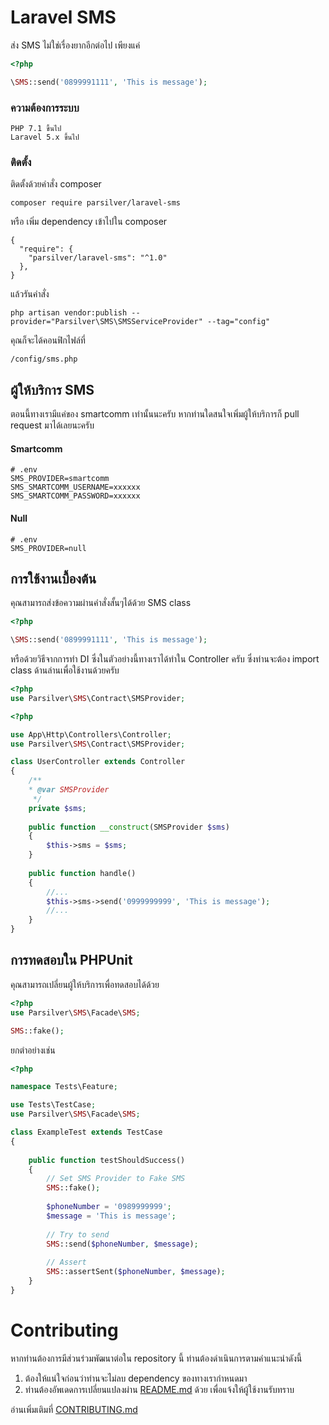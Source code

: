 # Laravel SMS

ส่ง SMS ไม่ใช่เรื่องยากอีกต่อไป เพียงแค่
```php
<?php

\SMS::send('0899991111', 'This is message');
```

### ความต้องการระบบ

```
PHP 7.1 ขึ้นไป
Laravel 5.x ขึ้นไป
```

### ติดตั้ง

ติดตั้งด้วยคำสั่ง composer

```
composer require parsilver/laravel-sms
```

หรือ เพิ่ม dependency เข้าไปใน composer

```
{
  "require": {
    "parsilver/laravel-sms": "^1.0"
  },
}
```


แล้วรันคำสั่ง
```
php artisan vendor:publish --provider="Parsilver\SMS\SMSServiceProvider" --tag="config"
```
คุณก็จะได้คอนฟิกไฟล์ที่
```
/config/sms.php
```

## ผู้ให้บริการ SMS
ตอนนี้ทางเรามีแค่ของ smartcomm เท่านั้นนะครับ หากท่านใดสนใจเพิ่มผู้ให้บริการก็ pull request มาได้เลยนะครับ

#### Smartcomm
```dotenv
# .env
SMS_PROVIDER=smartcomm
SMS_SMARTCOMM_USERNAME=xxxxxx
SMS_SMARTCOMM_PASSWORD=xxxxxx
```

#### Null
```dotenv
# .env
SMS_PROVIDER=null
```

## การใช้งานเบื้องต้น
คุณสามารถส่งข้อความผ่านคำสั่งสั้นๆได้ด้วย SMS class
```php
<?php

\SMS::send('0899991111', 'This is message');
```

หรือด้วยวิธีจากการทำ DI ซึ่งในตัวอย่างนี้ทางเราได้ทำใน Controller ครับ ซึ่งท่านจะต้อง import class ด้านล่านเพื่อใช้งานด้วยครับ
```php
<?php
use Parsilver\SMS\Contract\SMSProvider;
```
```php
<?php

use App\Http\Controllers\Controller;
use Parsilver\SMS\Contract\SMSProvider;

class UserController extends Controller
{
    /**
    * @var SMSProvider 
     */
    private $sms;
    
    public function __construct(SMSProvider $sms) 
    {
        $this->sms = $sms;
    }
    
    public function handle()
    {
        //...
        $this->sms->send('0999999999', 'This is message');
        //...
    }
}
```


## การทดสอบใน PHPUnit
คุณสามารถเปลี่ยนผู้ให้บริการเพื่อทดสอบได้ด้วย


```php
<?php 
use Parsilver\SMS\Facade\SMS;

SMS::fake();
```

ยกตำอย่างเช่น
```php
<?php

namespace Tests\Feature;

use Tests\TestCase;
use Parsilver\SMS\Facade\SMS;

class ExampleTest extends TestCase
{
    
    public function testShouldSuccess()
    {
        // Set SMS Provider to Fake SMS
        SMS::fake();
        
        $phoneNumber = '0989999999';
        $message = 'This is message';
        
        // Try to send
        SMS::send($phoneNumber, $message);
        
        // Assert
        SMS::assertSent($phoneNumber, $message);
    }
}
```


# Contributing

หากท่านต้องการมีส่วนร่วมพัฒนาต่อใน repository นี้ ท่านต้องดำเนินการตามคำแนะนำดังนี้

1. ต้องให้แน่ใจก่อนว่าท่านจะไม่ลบ dependency ของทางเรากำหนดมา
2. ท่านต้องอัพเดดการเปลี่ยนแปลงผ่าน [README.md](README.md) ด้วย เพื่อแจ้งให้ผู้ใช้งานรับทราบ

อ่านเพิ่มเติมที่ [CONTRIBUTING.md](CONTRIBUTING.md)